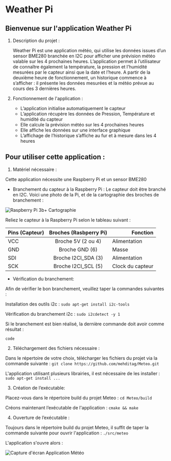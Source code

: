 # Weather Pi

## Bienvenue sur l'application Weather Pi

 1. Description du projet :

	Weather Pi est une application météo, qui utilise les données issues d’un sensor BME280 branchée en I2C pour afficher une prévision météo valable sur les 4 prochaines heures. L’application permet à l’utilisateur de connaître également la température, la pression et l’humidité mesurées par le capteur ainsi que la date et l’heure. A partir de la deuxième heure de fonctionnement, un historique commence à s’afficher : il présente les données mesurées et la météo prévue au cours des 3 dernières heures.

 2. Fonctionnement de l'application :

	- L’application initialise automatiquement le capteur
	- L’application récupère les données de Pression, Température et humidité du capteur
	- Elle calcule la prévision météo sur les 4 prochaines heures
	- Elle affiche les données sur une interface graphique
	- L’affichage de l’historique s’affiche au fur et à mesure dans les 4 heures

## Pour utiliser cette application :

1. Matériel nécessaire :

Cette application nécessite une Raspberry Pi et un sensor BME280 

- Branchement du capteur à la Raspberry Pi : 
	Le capteur doit être branché en I2C. Voici une photo de la Pi, et de la cartographie des broches de branchement : 
<img src = "https://projetsdiy.fr/wp-content/uploads/2017/06/Raspberry-pi-reperage-broches-Pinout.jpg" title = "Raspberry Pi 3b+ Cartographie" alt = "Raspberry Pi 3b+ Cartographie" >

Reliez le capteur à la Raspberry Pi selon le tableau suivant : 


  
<table>
	<thead>
		<tr>
			<th> Pins (Capteur)</th>  
			<th align="center">Broches (Rasbperry Pi)</th>  
			<th align="right">Fonction</th>  
		</tr>  
	</thead>  
	<tbody>  
		<tr>  
			<td>VCC</td>  
			<td align="center">Broche 5V (2 ou 4)</td>  
			<td align="left">Alimentation</td>  
		</tr>
		<tr>  
			<td>GND</td>  
			<td align="center">Broche GND (6)</td>  
			<td align="left">Masse</td>  
		</tr>  
		<tr>  
			<td>SDI</td>  
			<td align="center">Broche I2CI_SDA (3)</td>  
			<td align="left">Alimentation</td>  </tr>  
		<tr>  
			<td>SCK</td>  
			<td align="center">Broche I2CI_SCL (5)</td>  
			<td align="left">Clock du capteur</td>  
		</tr>  
	</tbody>  
</table>
   
   
- Vérification du branchement:

Afin de vérifier le bon branchement, veuillez taper la commandes suivantes :

Installation des outils i2c : `sudo apt-get install i2c-tools`

Vérification du branchement i2c : `sudo i2cdetect -y 1`

Si le branchement est bien réalisé, la dernière commande doit avoir comme résultat : 
	<pre><code>code</code></pre>

2. Téléchargement des fichiers nécessaire :

Dans le répertoire de votre choix, télécharger les fichiers du projet via la commande suivante : 
`git clone https://github.com/mehditag/Meteo.git `

L'application utilisant plusieurs librairies, il est nécessaire de les installer :
`sudo apt-get install ...`

3. Création de l’exécutable:

Placez-vous dans le répertoire build du projet Meteo : `cd Meteo/build`

Créons maintenant l’exécutable de l'application : `cmake && make`

4. Ouverture de l’exécutable : 

Toujours dans le répertoire build du projet Meteo, il suffit de taper la commande suivante pour ouvrir l'application : `./src/meteo`

L'application s'ouvre alors :

<img src = "https://drive.google.com/file/d/11UPyrnMteoHo-5ndGW0SBhQ6i_8G8ESu/view" title = "Capture d'écran Application Météo" alt = "Capture d'écran Application Météo" >
